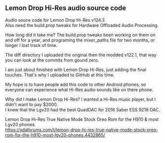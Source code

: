 ## Lemon Drop Hi-Res audio source code
Audio souce code for Lemon Drop Hi-Res v124.3<br>
Also need the build.prop tweaks for Hardware Offloaded Audio Processing.<br>

How long did it take me? The build.prop tweaks been working on them on and off for a year, and programing the mixer_paths file for two months, or longer I lost track of time.<br>

The diff directory I uploaded the original then the modded v122.1, that way you can look at the commits from gound zero.<br>

I am just about finished with Lemon Drop Hi-Res, just adding the final touches. That's why I uploaded to GitHub at this time.<br>

My hope is to have people add this code to other Android phones, so everyone can experience what Hi-Res audio sounds like on there phone.<br>

Why did I make Lemon Drop Hi-Res? I wanted a Hi-Res music player, but I didn't want to pay $2000.<br>
I knew that the Lgv20 had the best QuadDAC for 2016 Saber ESS 9218 DAC.<br>


Lemon Drop Hi-Res True Native Mode Stock Oreo Rom for the H910 & most Lgv20 phones.<br>
https://xdaforums.com/t/lemon-drop-hi-res-true-native-mode-stock-oreo-rom-for-the-h910-most-lgv20-phones.4432865/
